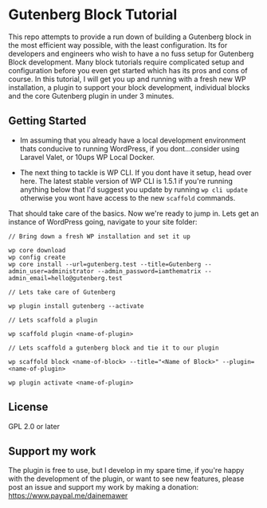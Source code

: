 # Gutenberg Block Tutorial
This repo attempts to provide a run down of building a Gutenberg block in the most efficient way possible, with the least configuration. Its for developers and engineers who wish to have a no fuss setup for Gutenberg Block development. Many block tutorials require complicated setup and configuration before you even get started which has its pros and cons of course. In this tutorial, I will get you up and running with a fresh new WP installation, a plugin to support your block development, individual blocks and the core Gutenberg plugin in under 3 minutes.

## Getting Started

- Im assuming that you already have a local development environment thats conducive to running WordPress, if you dont...consider using Laravel Valet, or 10ups WP Local Docker.

- The next thing to tackle is WP CLI. If you dont have it setup, head over here. The latest stable version of WP CLI is 1.5.1 if you're running anything below that I'd suggest you update by running `wp cli update` otherwise you wont have access to the new `scaffold` commands.

That should take care of the basics. Now we're ready to jump in. Lets get an instance of WordPress going, navigate to your site folder:

```
// Bring down a fresh WP installation and set it up

wp core download
wp config create
wp core install --url=gutenberg.test --title=Gutenberg --admin_user=administrator --admin_password=iamthematrix --admin_email=hello@gutenberg.test

// Lets take care of Gutenberg

wp plugin install gutenberg --activate

// Lets scaffold a plugin

wp scaffold plugin <name-of-plugin>

// Lets scaffold a gutenberg block and tie it to our plugin

wp scaffold block <name-of-block> --title="<Name of Block>" --plugin=<name-of-plugin>

wp plugin activate <name-of-plugin>

```


## License
GPL 2.0 or later

## Support my work
The plugin is free to use, but I develop in my spare time, if you're happy with the development of the plugin, or want to see new features, please post an issue and support my work by making a donation: https://www.paypal.me/dainemawer

